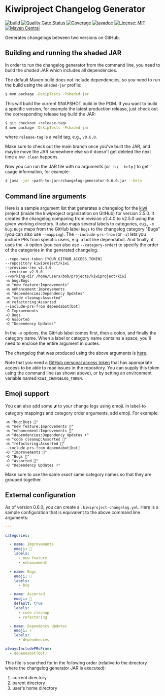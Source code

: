 # Kiwiproject Changelog Generator

[![build](https://github.com/kiwiproject/kiwiproject-changelog/actions/workflows/build.yml/badge.svg)](https://github.com/kiwiproject/kiwiproject-changelog/actions/workflows/build.yml)
[![Quality Gate Status](https://sonarcloud.io/api/project_badges/measure?project=kiwiproject_kiwiproject-changelog&metric=alert_status)](https://sonarcloud.io/summary/new_code?id=kiwiproject_kiwiproject-changelog)
[![Coverage](https://sonarcloud.io/api/project_badges/measure?project=kiwiproject_kiwiproject-changelog&metric=coverage)](https://sonarcloud.io/summary/new_code?id=kiwiproject_kiwiproject-changelog)
[![javadoc](https://javadoc.io/badge2/org.kiwiproject/changelog-generator/javadoc.svg)](https://javadoc.io/doc/org.kiwiproject/changelog-generator)
[![License: MIT](https://img.shields.io/badge/License-MIT-blue.svg)](https://opensource.org/licenses/MIT)
[![Maven Central](https://img.shields.io/maven-central/v/org.kiwiproject/changelog-generator)](https://central.sonatype.com/artifact/org.kiwiproject/changelog-generator/)

Generates changelogs between two versions on GitHub.

## Building and running the shaded JAR

In order to run the changelog generator from the command line, you need to build the _shaded_ JAR which includes all dependencies.

The default Maven build does not include dependencies, so you need to run the build using the `shaded-jar` profile:

```bash
$ mvn package -DskipTests -Pshaded-jar
```

This will build the current SNAPSHOT build in the POM. If you want to build a specific version, for example the latest production release, just check out the corresponding release tag build the JAR:

```bash
$ git checkout <release-tag>
$ mvn package -DskipTests -Pshaded-jar
```

where `release-tag` is a valid tag, e.g., `v0.6.0`.

Make sure to check out the main branch once you've built the JAR, and maybe move the JAR somewhere else so it doesn't get deleted the next time a `mvn clean` happens.

Now you can run the JAR file with no arguments (or `-h` / `--help` ) to get usage information, for example:

```bash
$ java -jar <path-to-jar>/changelog-generator-0.6.0.jar --help
```

## Command line arguments

Here is a sample argument list that generates a changelog for the [kiwi](https://github.com/kiwiproject/kiwi) 
project (inside the kiwiproject organization on GitHub) for version 2.5.0.
It creates the changelog comparing from revision v2.4.0 to v2.5.0 using the given working directory.
It also maps several labels to categories, e.g., `-m bug:Bugs`
maps from the GitHub label `bugs` to the changelog category "Bugs" (you can also use `--mapping`).
The `--include-prs-from` (or `-i`) lets you include PRs from specific users, e.g. a bot like dependabot.
And finally, it uses the `-O` option (you can also use `--category-order`) to specify the order of
the categories in the generated changelog.

```
--repo-host-token [YOUR_GITHUB_ACCESS_TOKEN]
--repository kiwiproject/kiwi
--previous-rev v2.4.0
--revision v2.5.0
--working-dir /home/users/bob/projects/kiwiproject/kiwi
-m bug:Bugs
-m "new feature:Improvements"
-m enhancement:Improvements
-m "dependencies:Dependency Updates"
-m "code cleanup:Assorted"
-m refactoring:Assorted
--include-prs-from dependabot[bot]
-O Improvements
-O Bugs
-O Assorted
-O "Dependency Updates"
```

In the `-m` options, the GitHub label comes first, then a colon, and finally the category name.
When a label or category name contains a space, you'll need to enclose the entire argument in
quotes.

The changelog that was produced using the above arguments is
[here](https://github.com/kiwiproject/kiwi/releases/tag/v2.5.0).

Note that you need a [GitHub personal access token](https://docs.github.com/en/authentication/keeping-your-account-and-data-secure/managing-your-personal-access-tokens)
that has appropriate access to be able to read issues in the repository. 
You can supply this token using the command line (as shown above), or by setting an environment variable
named `KIWI_CHANGELOG_TOKEN`.

## Emoji support

You can also add some 🌶️ to your change logs using emoji.
In label-to category mappings and category order arguments, add emoji.
For example:

```
-m "bug:Bugs 🐛"
-m "new feature:Improvements 🚀"
-m "enhancement:Improvements 🚀"
-m "dependencies:Dependency Updates ⬆️"
-m "code cleanup:Assorted 👜"
-m "refactoring:Assorted 👜"
--include-prs-from dependabot[bot]
-O "Improvements 🚀"
-O "Bugs 🐛"
-O "Assorted 👜"
-O "Dependency Updates ⬆️"
```

Make sure to use the same _exact_ same category names so that they are grouped together.

## External configuration

As of version 0.6.0, you can create a `.kiwiproject-changelog.yml`. Here is a sample configuration that is equivalent to the above command line arguments:

```yaml
---

categories:

  - name: Improvements
    emoji: 🚀
    labels:
      - new feature
      - enhancement

  - name: Bugs
    emoji: 🐛
    labels:
      - bug

  - name: Assorted
    emoji: 👜
    default: true
    labels:
      - code cleanup
      - refactoring

  - name: Dependency Updates
    emoji: ⬆️
    labels:
      - dependencies

alwaysIncludePRsFrom:
  - dependabot[bot]
```

This file is searched for in the following order (relative to the directory where the changelog generator JAR is executed):

1. current directory
2. parent directory
3. user's home directory
